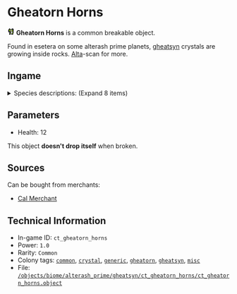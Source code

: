 # Gheatorn Horns

<img src="https://raw.githubusercontent.com/Ceterai/Enternia/main/objects/biome/alterash_prime/gheatsyn/ct_gheatorn_horns/icon.png" alt="Gheatorn Horns icon" loading="lazy" height=16px width="auto" /> **Gheatorn Horns** is a common breakable object.

Found in esetera on some alterash prime planets, [gheatsyn](https://ceterai.github.io/MyEnternia/Wiki/Tags/Gheatsyn) crystals are growing inside rocks. [Alta](https://ceterai.github.io/MyEnternia/Wiki/Tags/Alta)-scan for more.

## Ingame

<details><summary>Species descriptions: (Expand 8 items)</summary>

- Alta: This rock can be destroyed to extract some gheatsyn, though the preferable way is to slowly catch the drops.
- Apex: A stone that chimes when I get close to it.
- Avian: A glowing stone. It chimes
- Floran: Stone glow, make chime noissse. Floran listen.
- Glitch: Curious. Sound waves are emitted by this geological formation.
- Human: A ringing stone. Pretty cool.
- Hylotl: A glowing, sound-emitting stone.
- Novakid: Big ol' green rock that rings like a church bell. It's a head scratcher alright.

</details>

## Parameters

- Health: 12

This object **doesn't drop itself** when broken.

## Sources

Can be bought from merchants:

- [Cal Merchant](https://ceterai.github.io/MyEnternia/Wiki/CalMerchant)

## Technical Information

- In-game ID: `ct_gheatorn_horns`
- Power: `1.0`
- Rarity: `Common`
- Colony tags: [`common`](https://ceterai.github.io/MyEnternia/Wiki/Tags/Common), [`crystal`](https://ceterai.github.io/MyEnternia/Wiki/Tags/Crystal), [`generic`](https://ceterai.github.io/MyEnternia/Wiki/Tags/Generic), [`gheatorn`](https://ceterai.github.io/MyEnternia/Wiki/Tags/Gheatorn), [`gheatsyn`](https://ceterai.github.io/MyEnternia/Wiki/Tags/Gheatsyn), [`misc`](https://ceterai.github.io/MyEnternia/Wiki/Tags/Misc)
- File: [`/objects/biome/alterash_prime/gheatsyn/ct_gheatorn_horns/ct_gheatorn_horns.object`](https://github.com/Ceterai/Enternia/blob/main/objects/biome/alterash_prime/gheatsyn/ct_gheatorn_horns/ct_gheatorn_horns.object)
